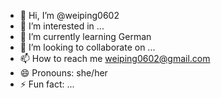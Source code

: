 - 👋 Hi, I’m @weiping0602
- 👀 I’m interested in ...
- 🌱 I’m currently learning German
- 💞️ I’m looking to collaborate on ...
- 📫 How to reach me weiping0602@gmail.com
- 😄 Pronouns: she/her
- ⚡ Fun fact: ...

<!---
weiping0602/weiping0602 is a ✨ special ✨ repository because its `README.md` (this file) appears on your GitHub profile.
You can click the Preview link to take a look at your changes.
--->
